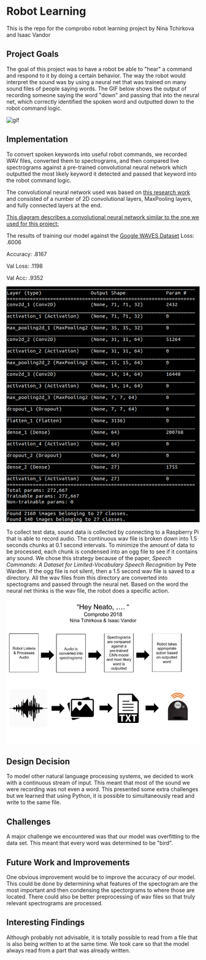 # Robot Learning
This is the repo for the comprobo robot learning project by Nina Tchirkova and Isaac Vandor 

## Project Goals
The goal of this project was to have a robot be able to "hear" a command and respond to it by doing a certain behavior. The way the robot would interpret the sound was by using a neural net that was trained on many sound files of people saying words. The GIF below shows the output of recording someone saying the word "down" and passing that into the neural net, which correctly identified the spoken word and outputted down to the robot command logic. 

![gif](neato_learning.gif)

## Implementation
To convert spoken keywords into useful robot commands, we recorded WAV files, converted them to spectrograms, and then compared live spectrograms against a pre-trained convolutional neural network which outputted the most likely keyword it detected and passed that keyword into the robot command logic. 

The convolutional neural network used was based on [this research work](https://static.googleusercontent.com/media/research.google.com/en//pubs/archive/43969.pdf) and consisted of a number of 2D convolutional layers, MaxPooling layers, and fully connected layers at the end. 

[This diagram describes a convolutional neural network similar to the one we used for this project:](https://cdn-images-1.medium.com/max/1600/1*NQQiyYqJJj4PSYAeWvxutg.png)

The results of training our model against the [Google WAVES Dataset](https://aiyprojects.withgoogle.com/open_speech_recording) 
Loss: .6006 

Accuracy: .8167 

Val Loss: .1198 

Val Acc: .9352

![data](summary.png)

To collect test data, sound data is collected by connecting to a Raspberry Pi that is able to record audio. The continuous wav file is broken down into 1.5 seconds chunks at 0.1 second intervals. To minimize the amount of data to be processed, each chunk is condensed into an ogg file to see if it contains any sound. We chose this strategy because of the paper, *Speech Commands: A Dataset for Limited-Vocabulary Speech Recognition* by Pete Warden. If the ogg file is not silent, then a 1.5 second wav file is saved to a directory. All the wav files from this directory are converted into spectograms and passed through the neural net. Based on the word the neural net thinks is the wav file, the robot does a specific action.

![diagram](hey_neato.jpg)

## Design Decision
To model other natural language processing systems, we decided to work with a continuous stream of input. This meant that most of the sound we were recording was not even a word. This presented some extra challenges but we learned that using Python, it is possible to simultaneously read and write to the same file.

## Challenges
A major challenge we encountered was that our model was overfitting to the data set. This meant that every word was determined to be "bird".

## Future Work and Improvements
One obvious improvement would be to improve the accuracy of our model. This could be done by determining what features of the spectogram are the most important and then condensing the spectorgrams to where those are located. There could also be better preprocessing of wav files so that truly relevant spectrograms are processed. 

## Interesting Findings
Although probably not advisable, it is totally possible to read from a file that is also being written to at the same time. We took care so that the model always read from a part that was already written. 
